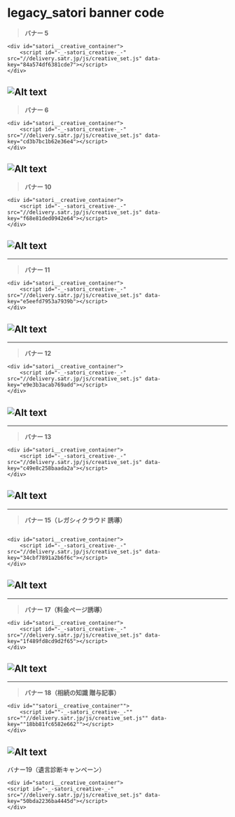 # legacy_satori banner code

> **バナー 5**

```
<div id="satori__creative_container">
    <script id="-_-satori_creative-_-" src="//delivery.satr.jp/js/creative_set.js" data-key="84a574df6381cde7"></script>
</div>
```

## ![Alt text](./satori%20bannar/%E3%83%90%E3%83%8A%E3%83%BC5%EF%BC%88%E7%9B%B8%E7%B6%9A%E3%81%AE%E7%9F%A5%E8%AD%98%20%E6%B3%A8%E7%9B%AE%E8%A8%98%E4%BA%8B%EF%BC%89.png)

> **バナー 6**

```
<div id="satori__creative_container">
    <script id="-_-satori_creative-_-" src="//delivery.satr.jp/js/creative_set.js" data-key="cd3b7bc1b62e36e4"></script>
</div>
```

## ![Alt text](./satori%20bannar/%E3%83%90%E3%83%8A%E3%83%BC6%EF%BC%88%E7%9B%B8%E7%B6%9A%E3%81%AE%E7%9F%A5%E8%AD%98%20%E6%B3%A8%E7%9B%AE%E8%A8%98%E4%BA%8B%EF%BC%89.png)

> **バナー 10**

```
<div id="satori__creative_container">
    <script id="-_-satori_creative-_-" src="//delivery.satr.jp/js/creative_set.js" data-key="f68e81ded0942e64"></script>
</div>
```

## ![Alt text](./satori%20bannar/%E3%83%90%E3%83%8A%E3%83%BC10.png)

---

> **バナー 11**

```
<div id="satori__creative_container">
    <script id="-_-satori_creative-_-" src="//delivery.satr.jp/js/creative_set.js" data-key="e5eefd7953a7939b"></script>
</div>
```

## ![Alt text](./satori%20bannar/%E3%83%90%E3%83%8A%E3%83%BC11.png)

---

> **バナー 12**

```
<div id="satori__creative_container">
    <script id="-_-satori_creative-_-" src="//delivery.satr.jp/js/creative_set.js" data-key="e9e3b3acab769add"></script>
</div>
```

## ![Alt text](./satori%20bannar/%E3%83%90%E3%83%8A%E3%83%BC12.png)

---

> **バナー 13**

```
<div id="satori__creative_container">
    <script id="-_-satori_creative-_-" src="//delivery.satr.jp/js/creative_set.js" data-key="c49e8c258baada2a"></script>
</div>
```

## ![Alt text](./satori%20bannar/%E3%83%90%E3%83%8A%E3%83%BC13.png)

---

> **バナー 15（レガシィクラウド 誘導）**

```

<div id="satori__creative_container">
    <script id="-_-satori_creative-_-" src="//delivery.satr.jp/js/creative_set.js" data-key="34cbf7891a2b6f6c"></script>
</div>
```

## ![Alt text](./satori%20bannar/%E3%83%90%E3%83%8A%E3%83%BC15.png)

---

> **バナー 17（料金ページ誘導）**

```
<div id="satori__creative_container">
    <script id="-_-satori_creative-_-" src="//delivery.satr.jp/js/creative_set.js" data-key="1f489fd8cd9d2f65"></script>
</div>
```

## ![Alt text](./satori%20bannar/%E3%83%90%E3%83%8A%E3%83%BC17.png)

---

> **バナー 18（相続の知識 贈与記事）**

```
<div id=""satori__creative_container"">
    <script id=""-_-satori_creative-_-"" src=""//delivery.satr.jp/js/creative_set.js"" data-key=""18bb81fc6582e662""></script>
</div>
```

## ![Alt text](./satori%20bannar/%E3%83%90%E3%83%8A%E3%83%BC18.png)

バナー19（遺言診断キャンペーン）
```
<div id="satori__creative_container">
<script id="-_-satori_creative-_-" src="//delivery.satr.jp/js/creative_set.js" data-key="50bda2236ba4445d"></script>
</div>
```
